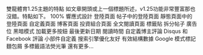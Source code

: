 雙龍體育1.25主題的特點
如文章開頭或上一個標題所述，v1.25功能非常豐富那也沒錯。特點如下。
100% 響應式設計
登陸頁面
帖子中的登陸頁面
靜態頁面中的登陸頁面
自定義頁面
博客頁面
投資組合頁面
全文閱讀頁面
標籤貼
拆分帖子
廣告位
黑暗模式
加載更多按鈕
最後更新日期
閱讀時間
自定義博主評論
Disqus 和 Facebook 評論
小部件自定義
搜索引擎優化友好
有效結構數據 Google
模式標記
麵包屑
多標籤語法熒光筆
還有更多...
